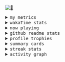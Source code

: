 [![🐙](https://hits.seeyoufarm.com/api/count/incr/badge.svg?url=https%3A%2F%2Fgithub.com%2Fktnkk%2Fhit-counter&count_bg=%23070707&title_bg=%23070707&icon=&icon_color=%23E7E7E7&title=visitors&edge_flat=true)](https://hits.seeyoufarm.com)

<details>
  <summary> <samp>my metrics</samp></summary>
  
  <br>
  
 ![🐳](https://github.com/kkhys/kkhys/blob/main/github-metrics.svg)
  
  ***
</details>

<details>
  <summary> <samp>wakaTime stats</samp></summary>
  
  <br>
  
<!--START_SECTION:waka-->
![Code Time](http://img.shields.io/badge/Code%20Time-5%2C157%20hrs%2020%20mins-blue)

**🐱 My GitHub Data** 

> 📦 5.2 MB Used in GitHub's Storage 
 > 
> 💼 Opted to Hire
 > 
> 📜 9 Public Repositories 
 > 
> 🔑 23 Private Repositories 
 > 
**I'm a Night 🦉** 

```text
🌞 Morning                9888 commits        ███████░░░░░░░░░░░░░░░░░░   28.68 % 
🌆 Daytime                7217 commits        █████░░░░░░░░░░░░░░░░░░░░   20.94 % 
🌃 Evening                14862 commits       ███████████░░░░░░░░░░░░░░   43.11 % 
🌙 Night                  2506 commits        ██░░░░░░░░░░░░░░░░░░░░░░░   07.27 % 
```
📅 **I'm Most Productive on Sunday** 

```text
Monday                   4076 commits        ███░░░░░░░░░░░░░░░░░░░░░░   11.82 % 
Tuesday                  4756 commits        ███░░░░░░░░░░░░░░░░░░░░░░   13.80 % 
Wednesday                4809 commits        ███░░░░░░░░░░░░░░░░░░░░░░   13.95 % 
Thursday                 4794 commits        ███░░░░░░░░░░░░░░░░░░░░░░   13.91 % 
Friday                   5035 commits        ████░░░░░░░░░░░░░░░░░░░░░   14.61 % 
Saturday                 5129 commits        ████░░░░░░░░░░░░░░░░░░░░░   14.88 % 
Sunday                   5874 commits        ████░░░░░░░░░░░░░░░░░░░░░   17.04 % 
```


📊 **This Week I Spent My Time On** 

```text
🕑︎ Time Zone: Asia/Tokyo

💬 Programming Languages: 
Other                    36 hrs 7 mins       ███████████████░░░░░░░░░░   59.07 % 
Java                     11 hrs 57 mins      █████░░░░░░░░░░░░░░░░░░░░   19.54 % 
TypeScript               4 hrs 41 mins       ██░░░░░░░░░░░░░░░░░░░░░░░   07.68 % 
CSS                      1 hr 34 mins        █░░░░░░░░░░░░░░░░░░░░░░░░   02.58 % 
HTML                     1 hr 33 mins        █░░░░░░░░░░░░░░░░░░░░░░░░   02.55 % 

🔥 Editors: 
Chrome                   43 hrs 17 mins      ██████████████████░░░░░░░   70.79 % 
IntelliJ IDEA            14 hrs 16 mins      ██████░░░░░░░░░░░░░░░░░░░   23.33 % 
WebStorm                 3 hrs 34 mins       █░░░░░░░░░░░░░░░░░░░░░░░░   05.86 % 
DataGrip                 0 secs              ░░░░░░░░░░░░░░░░░░░░░░░░░   00.02 % 

💻 Operating System: 
Mac                      61 hrs 9 mins       █████████████████████████   100.00 % 
```


 Last Updated on 2024/11/25 18:50:29 UTC
<!--END_SECTION:waka-->
  
  ***
</details>


<details>
  <summary> <samp>now playing</samp></summary>
  
  <br>
 
 [![🐟](https://spotify-github-profile.vercel.app/api/view?uid=31ryofms4dnv7mrohhepo4c4zgqu&cover_image=true&theme=default&show_offline=false&background_color=121212&bar_color=53b14f&bar_color_cover=false)](https://open.spotify.com/user/31ryofms4dnv7mrohhepo4c4zgqu)
  
  ***
</details>

<details>
  <summary> <samp>github readme stats</samp></summary>
  
  <br>
  
 <p align="left"> 
  <img alt="🐠" src="https://github-readme-stats.vercel.app/api?username=kkhys&count_private=true&show_icons=true&theme=dark&include_all_commits=true" />
  <img alt="🐟" src="https://github-readme-stats.vercel.app/api/top-langs/?username=kkhys&layout=compact&theme=dark&langs_count=10&hide=HTML,CSS,SCSS" />
</p>
  
  ***
</details>

<details>
  <summary> <samp>profile trophies</samp></summary>
  
  <br>
  
  [![🐬](https://github-profile-trophy.vercel.app/?username=kkhys&rank=SECRET,SSS,SS,S,AAA,AA,A&theme=darkhub&row=1&margin-w=10&no-bg=true)](https://github.com/ryo-ma/github-profile-trophy)
  
  ***
</details>

<details>
  <summary> <samp>summary cards</samp></summary>
  
  <br>
  
  ![🐋](https://github-profile-summary-cards.vercel.app/api/cards/profile-details?username=kkhys&theme=github_dark)
  ![🦑](https://github-profile-summary-cards.vercel.app/api/cards/repos-per-language?username=kkhys&theme=github_dark)
  ![🦭](https://github-profile-summary-cards.vercel.app/api/cards/most-commit-language?username=kkhys&theme=github_dark)
  ![🦀](https://github-profile-summary-cards.vercel.app/api/cards/stats?username=kkhys&theme=github_dark)
  ![🦈](https://github-profile-summary-cards.vercel.app/api/cards/productive-time?username=kkhys&theme=github_dark)
  
  ***
</details>

<details>
  <summary> <samp>streak stats</samp></summary>
  
  <br>
  
  [![🐠](http://github-readme-streak-stats.herokuapp.com?user=kkhys&theme=dark)](https://git.io/streak-stats)
  
  ***
</details>

<details>
  <summary> <samp>activity graph</samp></summary>
  
  <br>
  
  [![🐡](https://github-readme-activity-graph.vercel.app/graph?username=kkhys&theme=xcode)](https://github.com/ashutosh00710/github-readme-activity-graph)
  
  ***
</details>
